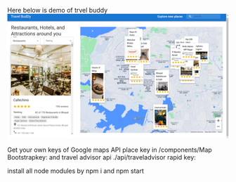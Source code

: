 Here below is demo of trvel buddy 
![Image](/src/assets/Travel-BudDy%20demo.png)


Get your own keys of Google maps API place key in /components/Map Bootstrapkey:  and travel advisor api ./api/traveladvisor rapid key:

install all node modules by npm i and npm start  
